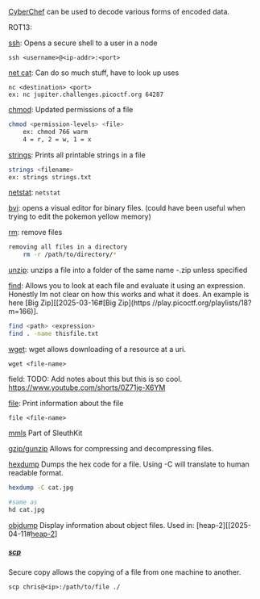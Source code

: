 [CyberChef](https://gchq.github.io/CyberChef/) can be used to decode various forms of encoded data.

ROT13: 

[ssh](https://linux.die.net/man/1/ssh): 
Opens a secure shell to a user in a node
```
ssh <username>@<ip-addr>:<port>
```

[net cat](https://linux.die.net/man/1/nc): 
Can do so much stuff, have to look up uses
```
nc <destination> <port>
ex: nc jupiter.challenges.picoctf.org 64287
```

[chmod](https://linux.die.net/man/1/chmod): 
Updated permissions of a file
```bash
chmod <permission-levels> <file>
	ex: chmod 766 warm
	4 = r, 2 = w, 1 = x
```

[strings](https://linux.die.net/man/1/strings): 
Prints all printable strings in a file
```bash
strings <filename>
ex: strings strings.txt
```

[netstat](https://linux.die.net/man/8/netstat):  ```netstat```

[bvi](https://linux.die.net/man/1/bvi):
opens a visual editor for binary files. 
(could have been useful when trying to edit the pokemon yellow memory)

[rm](): 
remove files
```bash
removing all files in a directory
	rm -r /path/to/directory/*
```

[unzip]():
unzips a file into a folder of the same name -.zip unless specified

[find](https://linux.die.net/man/1/find):
Allows you to look at each file and evaluate it using an expression. Honestly Im not clear on how this works and what it does. An example is here [Big Zip][[2025-03-16#[Big Zip](https //play.picoctf.org/playlists/18?m=166)].
```bash
find <path> <expression>
find . -name thisfile.txt
```

[wget](https://www.gnu.org/software/wget/):
wget allows downloading of a resource at a uri.
```shell
wget <file-name>
```

field:
TODO: Add notes about this but this is so cool.
https://www.youtube.com/shorts/0Z71je-X6YM

[file](https://linux.die.net/man/1/file):
Print information about the file
```shell
file <file-name>
```

[mmls](https://wiki.sleuthkit.org/index.php?title=Mmls)
Part of SleuthKit

[gzip/gunzip](https://linux.die.net/man/1/gunzip)
Allows for compressing and decompressing files.

[hexdump]()
Dumps the hex code for a file. Using -C will translate to human readable format.
```bash
hexdump -C cat.jpg

#same as
hd cat.jpg
```


[objdump](https://linux.die.net/man/1/objdump)
Display information about object files.
Used in:
	[heap-2][[2025-04-11#[heap-2]()]

##### [scp]()
Secure copy allows the copying of a file from one machine to another.
```shell
scp chris@<ip>:/path/to/file ./
```
